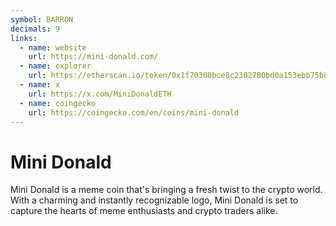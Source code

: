 ```yaml
---
symbol: BARRON
decimals: 9
links:
  - name: website
    url: https://mini-donald.com/
  - name: explorer
    url: https://etherscan.io/token/0x1f70300bce8c2302780bd0a153ebb75b8ca7efcb
  - name: x
    url: https://x.com/MiniDonaldETH
  - name: coingecko
    url: https://coingecko.com/en/coins/mini-donald
---
```


# Mini Donald

Mini Donald is a meme coin that's bringing a fresh twist to the crypto world. With a charming and instantly recognizable logo, Mini Donald is set to capture the hearts of meme enthusiasts and crypto traders alike.
